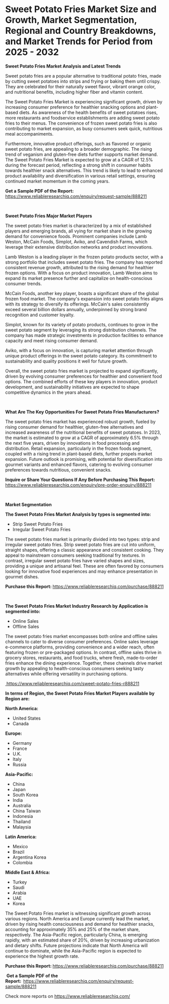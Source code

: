 <p><h1>Sweet Potato Fries Market Size and Growth, Market Segmentation, Regional and Country Breakdowns, and Market Trends for Period from 2025 -  2032</h1></p><p><strong>Sweet Potato Fries Market Analysis and Latest Trends</strong></p>
<p><p>Sweet potato fries are a popular alternative to traditional potato fries, made by cutting sweet potatoes into strips and frying or baking them until crispy. They are celebrated for their naturally sweet flavor, vibrant orange color, and nutritional benefits, including higher fiber and vitamin content.</p><p>The Sweet Potato Fries Market is experiencing significant growth, driven by increasing consumer preference for healthier snacking options and plant-based diets. As awareness of the health benefits of sweet potatoes rises, more restaurants and foodservice establishments are adding sweet potato fries to their menus. The convenience of frozen sweet potato fries is also contributing to market expansion, as busy consumers seek quick, nutritious meal accompaniments.</p><p>Furthermore, innovative product offerings, such as flavored or organic sweet potato fries, are appealing to a broader demographic. The rising trend of veganism and gluten-free diets further supports market demand. The Sweet Potato Fries Market is expected to grow at a CAGR of 12.5% during the forecast period, reflecting a strong shift in consumer habits towards healthier snack alternatives. This trend is likely to lead to enhanced product availability and diversification in various retail settings, ensuring continued market momentum in the coming years.</p></p>
<p><strong>Get a Sample PDF of the Report:&nbsp;</strong> <a href="https://www.reliableresearchiq.com/enquiry/request-sample/888211?utm_campaign=2243&utm_medium=2&utm_source=Github&utm_content=ia&utm_term=14022025&utm_id=sweet-potato-fries">https://www.reliableresearchiq.com/enquiry/request-sample/888211</a></p>
<p>&nbsp;</p>
<p><strong>Sweet Potato Fries Major Market Players</strong></p>
<p><p>The sweet potato fries market is characterized by a mix of established players and emerging brands, all vying for market share in the growing demand for convenience foods. Prominent companies include Lamb Weston, McCain Foods, Simplot, Aviko, and Cavendish Farms, which leverage their extensive distribution networks and product innovations.</p><p>Lamb Weston is a leading player in the frozen potato products sector, with a strong portfolio that includes sweet potato fries. The company has reported consistent revenue growth, attributed to the rising demand for healthier frozen options. With a focus on product innovation, Lamb Weston aims to expand its market presence further and capitalize on health-conscious consumer trends.</p><p>McCain Foods, another key player, boasts a significant share of the global frozen food market. The company's expansion into sweet potato fries aligns with its strategy to diversify its offerings. McCain's sales consistently exceed several billion dollars annually, underpinned by strong brand recognition and customer loyalty.</p><p>Simplot, known for its variety of potato products, continues to grow in the sweet potato segment by leveraging its strong distribution channels. The company has made strategic investments in production facilities to enhance capacity and meet rising consumer demand. </p><p>Aviko, with a focus on innovation, is capturing market attention through unique product offerings in the sweet potato category. Its commitment to sustainability and quality positions it well for future growth.</p><p>Overall, the sweet potato fries market is projected to expand significantly, driven by evolving consumer preferences for healthier and convenient food options. The combined efforts of these key players in innovation, product development, and sustainability initiatives are expected to shape competitive dynamics in the years ahead.</p></p>
<p>&nbsp;</p>
<p><strong>What Are The Key Opportunities For Sweet Potato Fries Manufacturers?</strong></p>
<p><p>The sweet potato fries market has experienced robust growth, fueled by rising consumer demand for healthier, gluten-free alternatives and increased awareness of the nutritional benefits of sweet potatoes. In 2023, the market is estimated to grow at a CAGR of approximately 6.5% through the next five years, driven by innovations in food processing and distribution. Retail expansion, particularly in the frozen foods segment, coupled with a rising trend in plant-based diets, further propels market expansion. Future outlook is promising, with potential for diversification into gourmet variants and enhanced flavors, catering to evolving consumer preferences towards nutritious, convenient snacks.</p></p>
<p><strong>Inquire or Share Your Questions If Any Before Purchasing This Report:</strong> <a href="https://www.reliableresearchiq.com/enquiry/pre-order-enquiry/888211?utm_campaign=2243&utm_medium=2&utm_source=Github&utm_content=ia&utm_term=14022025&utm_id=sweet-potato-fries">https://www.reliableresearchiq.com/enquiry/pre-order-enquiry/888211</a></p>
<p>&nbsp;</p>
<p><strong>Market Segmentation</strong></p>
<p><strong>The Sweet Potato Fries Market Analysis by types is segmented into:</strong></p>
<p><ul><li>Strip Sweet Potato Fries</li><li>Irregular Sweet Potato Fries</li></ul></p>
<p><p>The sweet potato fries market is primarily divided into two types: strip and irregular sweet potato fries. Strip sweet potato fries are cut into uniform, straight shapes, offering a classic appearance and consistent cooking. They appeal to mainstream consumers seeking traditional fry textures. In contrast, irregular sweet potato fries have varied shapes and sizes, providing a unique and artisanal feel. These are often favored by consumers looking for innovative food experiences and may enhance presentation in gourmet dishes.</p></p>
<p><strong>Purchase this Report:&nbsp;</strong><a href="https://www.reliableresearchiq.com/purchase/888211?utm_campaign=2243&utm_medium=2&utm_source=Github&utm_content=ia&utm_term=14022025&utm_id=sweet-potato-fries">https://www.reliableresearchiq.com/purchase/888211</a></p>
<p>&nbsp;</p>
<p><strong>The Sweet Potato Fries Market Industry Research by Application is segmented into:</strong></p>
<p><ul><li>Online Sales</li><li>Offline Sales</li></ul></p>
<p><p>The sweet potato fries market encompasses both online and offline sales channels to cater to diverse consumer preferences. Online sales leverage e-commerce platforms, providing convenience and a wider reach, often featuring frozen or pre-packaged options. In contrast, offline sales thrive in grocery stores, restaurants, and food trucks, where fresh, made-to-order fries enhance the dining experience. Together, these channels drive market growth by appealing to health-conscious consumers seeking tasty alternatives while offering versatility in purchasing options.</p></p>
<p><a href="https://www.reliableresearchiq.com/sweet-potato-fries-r888211?utm_campaign=2243&utm_medium=2&utm_source=Github&utm_content=ia&utm_term=14022025&utm_id=sweet-potato-fries">&nbsp;https://www.reliableresearchiq.com/sweet-potato-fries-r888211</a></p>
<p><strong>In terms of Region, the Sweet Potato Fries Market Players available by Region are:</strong></p>
<p>
    <p> <strong> North America: </strong>
        <ul>
            <li>United States</li>
            <li>Canada</li>
        </ul>
        </p> 
    <p> <strong> Europe: </strong>
        <ul>
            <li>Germany</li>
            <li>France</li>
            <li>U.K.</li>
            <li>Italy</li>
            <li>Russia</li>
        </ul>
        </p> 
    <p> <strong> Asia-Pacific: </strong>
        <ul>
            <li>China</li>
            <li>Japan</li>
            <li>South Korea</li>
            <li>India</li>
            <li>Australia</li>
            <li>China Taiwan</li>
            <li>Indonesia</li>
            <li>Thailand</li>
            <li>Malaysia</li>
        </ul>
        </p> 
    <p> <strong> Latin America: </strong>
        <ul>
            <li>Mexico</li>
            <li>Brazil</li>
            <li>Argentina Korea</li>
            <li>Colombia</li>
        </ul>
        </p> 
    <p> <strong> Middle East & Africa: </strong>
        <ul>
            <li>Turkey</li>
            <li>Saudi</li>
            <li>Arabia</li>
            <li>UAE</li>
            <li>Korea</li>
        </ul>
    </p>
    </p>
<p><p>The Sweet Potato Fries market is witnessing significant growth across various regions. North America and Europe currently lead the market, driven by rising health consciousness and demand for healthier snacks, accounting for approximately 35% and 25% of the market share, respectively. The Asia-Pacific region, particularly China, is emerging rapidly, with an estimated share of 20%, driven by increasing urbanization and dietary shifts. Future projections indicate that North America will continue to dominate, while the Asia-Pacific region is expected to experience the highest growth rate.</p></p>
<p><strong>Purchase this Report: </strong><a href="https://www.reliableresearchiq.com/purchase/888211?utm_campaign=2243&utm_medium=2&utm_source=Github&utm_content=ia&utm_term=14022025&utm_id=sweet-potato-fries">https://www.reliableresearchiq.com/purchase/888211</a></p>
<p>&nbsp;<strong>Get a Sample PDF of the Report:&nbsp;&nbsp;</strong><a href="https://www.reliableresearchiq.com/enquiry/request-sample/888211?utm_campaign=2243&utm_medium=2&utm_source=Github&utm_content=ia&utm_term=14022025&utm_id=sweet-potato-fries">https://www.reliableresearchiq.com/enquiry/request-sample/888211</a></p>
<p><strong></strong></p>
<p>Check more reports on <a href="https://www.reliableresearchiq.com/?utm_campaign=2243&utm_medium=2&utm_source=Github&utm_content=ia&utm_term=14022025&utm_id=sweet-potato-fries">https://www.reliableresearchiq.com/</a></p>